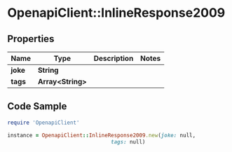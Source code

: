 # OpenapiClient::InlineResponse2009

## Properties

Name | Type | Description | Notes
------------ | ------------- | ------------- | -------------
**joke** | **String** |  | 
**tags** | **Array&lt;String&gt;** |  | 

## Code Sample

```ruby
require 'OpenapiClient'

instance = OpenapiClient::InlineResponse2009.new(joke: null,
                                 tags: null)
```


